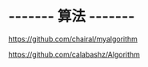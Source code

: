 # ------- 算法 ------- #

https://github.com/chairal/myalgorithm

https://github.com/calabashz/Algorithm
